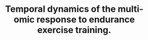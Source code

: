 ---
authors: "MoTrPAC\_Study Group, Lead Analysts, MoTrPAC Study Group"
carousel: false
carousel_link: https://motrpac-data.org/
carousel_title: MoTrPAC Multiomics Dataset Collected from Rats in Response to Endurance
  Training
dccs:
- MoTrPAC
doi: 10.1038/s41586-023-06877-w
featured: false
image: https://cfde-drc.s3.amazonaws.com/assets/img/motrpac-for-carousel.png
issue: '8010'
journal: Nature
keywords: '["Acetylation", "Physical Endurance", "Rats", "Mitochondria", "Female",
  "Time Factors", "Non-alcoholic Fatty Liver Disease", "Proteome", "Transcriptome",
  "Blood", "Multiomics", "Lipidomics", "Cardiovascular Diseases", "Animals", "Humans",
  "Male", "Endurance Training", "Internet", "Organ Specificity", "Epigenome", "Phosphorylation",
  "Ubiquitination", "Wounds and Injuries", "Inflammatory Bowel Diseases", "Proteomics",
  "Databases, Factual", "Metabolome", "Physical Conditioning, Animal"]'
landmark: false
layout: ../../layouts/Publication.astro
page: 174-183
pmcid: PMC11062907
pmid: 38693412
title: Temporal dynamics of the multi-omic response to endurance exercise training.
volume: '629'
year: 2024
---